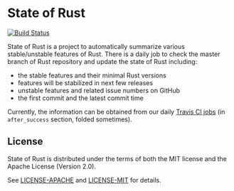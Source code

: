 # State of Rust

[![Build Status](https://travis-ci.com/mssun/state-of-rust.svg?token=LzRfzmiUXDqZVqRYbinm&branch=master)](https://travis-ci.com/mssun/state-of-rust)

State of Rust is a project to automatically summarize various stable/unstable
features of Rust. There is a daily job to check the master branch of Rust
repository and update the state of Rust including:

  - the stable features and their minimal Rust versions
  - features will be stabilized in next few releases
  - unstable features and related issue numbers on GitHub
  - the first commit and the latest commit time

Currently, the information can be obtained from our daily
[Travis CI jobs](https://travis-ci.com/mssun/state-of-rust)
(in `after_success` section, folded sometimes).


## License

State of Rust is distributed under the terms of both the MIT license and the Apache
License (Version 2.0).

See [LICENSE-APACHE](LICENSE-APACHE) and [LICENSE-MIT](LICENSE-MIT) for details.
